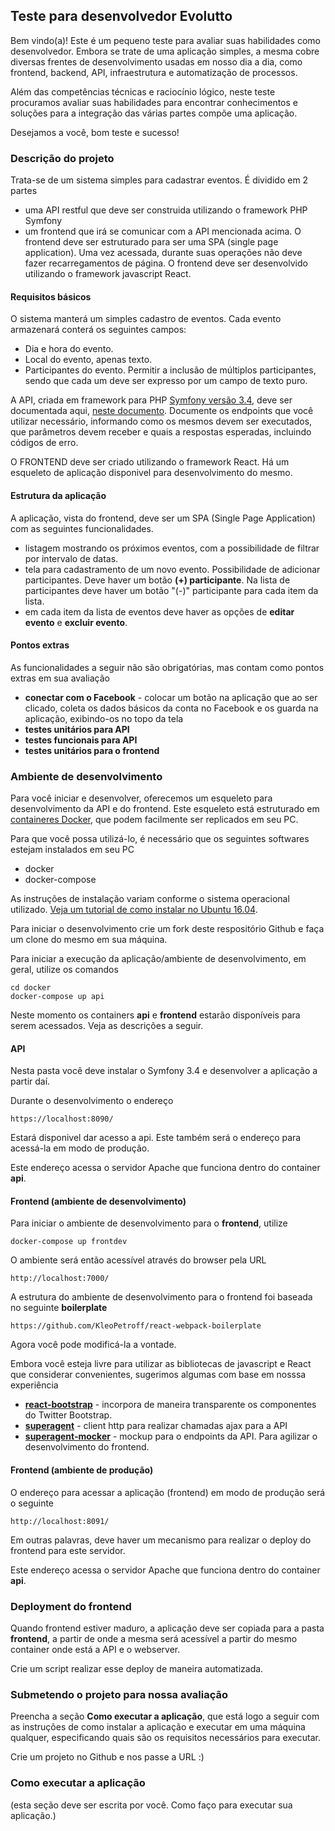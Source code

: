 ## Teste para desenvolvedor Evolutto

Bem vindo(a)! Este é um pequeno teste para avaliar suas habilidades como desenvolvedor. Embora se trate de uma aplicação
simples, a mesma cobre diversas frentes de desenvolvimento usadas em nosso dia a dia, como frontend, backend, API,
infraestrutura e automatização de processos.

Além das competências técnicas e raciocínio lógico, neste teste procuramos avaliar suas habilidades para encontrar 
conhecimentos e soluções para a integração das várias partes compõe uma aplicação.

Desejamos a você, bom teste e sucesso!


### Descrição do projeto

Trata-se de um sistema simples para cadastrar eventos. É dividido em 2 partes 

- uma API restful que deve ser construida utilizando o framework PHP Symfony
- um frontend que irá se comunicar com a API mencionada acima. O frontend deve ser estruturado para ser uma SPA (single 
page application). Uma vez acessada, durante suas operações não deve fazer recarregamentos de página.
O frontend deve ser desenvolvido utilizando o framework javascript React. 


#### Requisitos básicos

O sistema manterá um simples cadastro de eventos. Cada evento armazenará conterá os seguintes campos:

- Dia e hora do evento.
- Local do evento, apenas texto.
- Participantes do evento. Permitir a inclusão de múltiplos participantes,
sendo que cada um deve ser expresso por um campo de texto puro.

A API, criada em framework para PHP [Symfony versão 3.4](https://symfony.com/download),
deve ser documentada aqui,  [neste documento](./docs/API.md). 
Documente os endpoints que você utilizar necessário, informando como os mesmos devem
ser executados, que parâmetros devem receber e quais a respostas esperadas, incluindo códigos
de erro.

O FRONTEND deve ser criado utilizando o framework React. Há um esqueleto de aplicação
disponivel para desenvolvimento do mesmo.   


#### Estrutura da aplicação

A aplicação, vista do frontend, deve ser um SPA (Single Page Application) com as seguintes funcionalidades.

- listagem mostrando os próximos eventos, com a possibilidade de filtrar por intervalo de datas.
- tela para cadastramento de um novo evento. Possibilidade de adicionar participantes. Deve haver um botão 
  **(+) participante**. Na lista de participantes deve haver um botão "(-)" participante para cada item da lista.
- em cada item da lista de eventos deve haver as opções de **editar evento** e **excluir evento**.


#### Pontos extras

As funcionalidades a seguir não são obrigatórias, mas contam como pontos extras em sua avaliação

- **conectar com o Facebook** - colocar um botão na aplicação que ao ser clicado, coleta os dados básicos da conta no 
  Facebook e os guarda na aplicação, exibindo-os no topo da tela
- **testes unitários para API**
- **testes funcionais para API**   
- **testes unitários para o frontend**


### Ambiente de desenvolvimento

Para você iniciar e desenvolver, oferecemos um esqueleto para desenvolvimento da API e do frontend.
Este esqueleto está estruturado em [containeres Docker](https://www.docker.com/docker-community), que podem facilmente
ser replicados em seu PC.

Para que você possa utilizá-lo, é necessário que os seguintes softwares estejam
instalados em seu PC 

- docker
- docker-compose

As instruções de instalação variam conforme o sistema operacional utilizado.
[Veja um tutorial de como instalar no Ubuntu 16.04](https://www.digitalocean.com/community/tutorials/como-instalar-e-usar-o-docker-no-ubuntu-16-04-pt).


Para iniciar o desenvolvimento crie um fork deste respositório Github e faça
um clone do mesmo em sua máquina.


Para iniciar a execução da aplicação/ambiente de desenvolvimento, em geral, utilize os 
comandos

```
cd docker
docker-compose up api
```

Neste momento os containers **api** e **frontend** estarão disponíveis para 
serem acessados. Veja as descrições a seguir.


#### API

Nesta pasta você deve instalar o Symfony 3.4 e desenvolver a aplicação a partir
daí.

Durante o desenvolvimento o endereço

```
https://localhost:8090/
```

Estará disponivel dar acesso a api. Este também será o endereço para acessá-la
em modo de produção.

Este endereço acessa o servidor Apache que funciona dentro do container
**api**.


#### Frontend (ambiente de desenvolvimento) 

Para iniciar o ambiente de desenvolvimento para o **frontend**, utilize


```
docker-compose up frontdev
```

O ambiente será então acessível através do browser pela URL

```
http://localhost:7000/
```

A estrutura do ambiente de desenvolvimento para o frontend foi baseada no
seguinte __boilerplate__

```
https://github.com/KleoPetroff/react-webpack-boilerplate
```

Agora você pode modificá-la a vontade.

Embora você esteja livre para utilizar as bibliotecas de javascript e React que considerar convenientes, sugerimos algumas
com base em nosssa experiência

- [**react-bootstrap**](https://react-bootstrap.github.io/) - incorpora de maneira transparente os componentes do Twitter 
  Bootstrap.
- [**superagent**](https://visionmedia.github.io/superagent/) - client http para realizar chamadas ajax para a API
- [**superagent-mocker**](https://www.npmjs.com/package/superagent-mocker) - mockup para o endpoints da API. Para agilizar
  o desenvolvimento do frontend.





#### Frontend (ambiente de produção)

O endereço para acessar a aplicação (frontend) em modo de produção será o seguinte

```
http://localhost:8091/
```

Em outras palavras, deve haver um mecanismo para realizar o deploy do frontend
para este servidor.

Este endereço acessa o servidor Apache que funciona dentro do container
**api**.



### Deployment do frontend

Quando frontend estiver maduro, a aplicação deve ser copiada para a pasta **frontend**, a partir de onde a mesma será 
acessível a partir do mesmo container onde está a API e o webserver.

Crie um script realizar esse deploy de maneira automatizada.



### Submetendo o projeto para nossa avaliação

Preencha a seção **Como executar a aplicação**, que está logo a seguir com as instruções de como instalar a aplicação
e executar em uma máquina qualquer, especificando quais são os requisitos necessários para executar.

Crie um projeto no Github e nos passe a URL :)  


### Como executar a aplicação

(esta seção deve ser escrita por você. Como faço para executar sua aplicação.)


